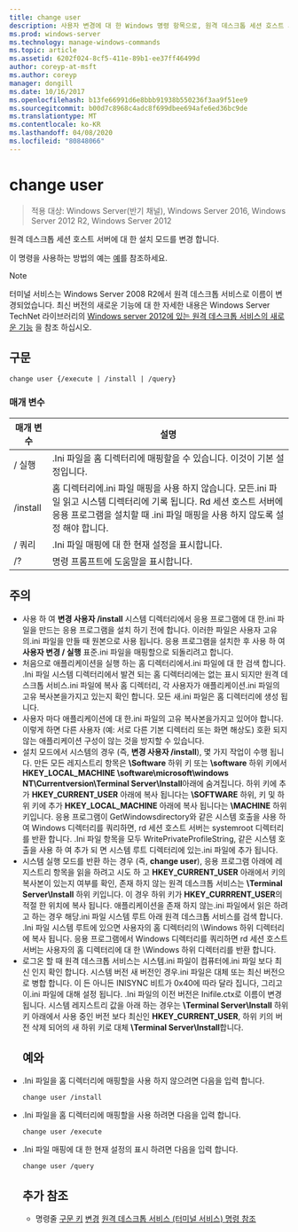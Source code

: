 ```yaml
---
title: change user
description: 사용자 변경에 대 한 Windows 명령 항목으로, 원격 데스크톱 세션 호스트 서버에 대 한 설치 모드를 변경 합니다.
ms.prod: windows-server
ms.technology: manage-windows-commands
ms.topic: article
ms.assetid: 6202f024-8cf5-411e-89b1-ee37ff46499d
author: coreyp-at-msft
ms.author: coreyp
manager: dongill
ms.date: 10/16/2017
ms.openlocfilehash: b13fe66991d6e8bbb91938b550236f3aa9f51ee9
ms.sourcegitcommit: b00d7c8968c4adc8f699dbee694afe6ed36bc9de
ms.translationtype: MT
ms.contentlocale: ko-KR
ms.lasthandoff: 04/08/2020
ms.locfileid: "80848066"
---
```

# <a name="change-user"></a>change user

> 적용 대상: Windows Server(반기 채널), Windows Server 2016, Windows Server 2012 R2, Windows Server 2012

원격 데스크톱 세션 호스트 서버에 대 한 설치 모드를 변경 합니다.

이 명령을 사용하는 방법의 예는 [예](#BKMK_examples)를 참조하세요.

> [!NOTE]
> 터미널 서비스는 Windows Server 2008 R2에서 원격 데스크톱 서비스로 이름이 변경되었습니다. 최신 버전의 새로운 기능에 대 한 자세한 내용은 Windows Server TechNet 라이브러리의 [Windows server 2012에 있는 원격 데스크톱 서비스의 새로운 기능](https://technet.microsoft.com/library/hh831527) 을 참조 하십시오.

## <a name="syntax"></a>구문
```
change user {/execute | /install | /query}
```
### <a name="parameters"></a>매개 변수

| 매개 변수 |                                                                                                 설명                                                                                                  |
|-----------|--------------------------------------------------------------------------------------------------------------------------------------------------------------------------------------------------------------|
| / 실행  |                                                                .Ini 파일을 홈 디렉터리에 매핑할을 수 있습니다. 이것이 기본 설정입니다.                                                                 |
| /install  | 홈 디렉터리에.ini 파일 매핑을 사용 하지 않습니다. 모든.ini 파일 읽고 시스템 디렉터리에 기록 됩니다. Rd 세션 호스트 서버에 응용 프로그램을 설치할 때 .ini 파일 매핑을 사용 하지 않도록 설정 해야 합니다. |
|  / 쿼리   |                                                                             .Ini 파일 매핑에 대 한 현재 설정을 표시합니다.                                                                              |
|    /?     |                                                                                     명령 프롬프트에 도움말을 표시합니다.                                                                                     |

## <a name="remarks"></a>주의
- 사용 하 여 **변경 사용자 /install** 시스템 디렉터리에서 응용 프로그램에 대 한.ini 파일을 만드는 응용 프로그램을 설치 하기 전에 합니다. 이러한 파일은 사용자 고유의.ini 파일을 만들 때 원본으로 사용 됩니다. 응용 프로그램을 설치한 후 사용 하 여 **사용자 변경 / 실행** 표준.ini 파일을 매핑할으로 되돌리려고 합니다.
- 처음으로 애플리케이션을 실행 하는 홈 디렉터리에서.ini 파일에 대 한 검색 합니다. .Ini 파일 시스템 디렉터리에서 발견 되는 홈 디렉터리에는 없는 표시 되지만 원격 데스크톱 서비스.ini 파일에 복사 홈 디렉터리, 각 사용자가 애플리케이션.ini 파일의 고유 복사본을가지고 있는지 확인 합니다. 모든 새.ini 파일은 홈 디렉터리에 생성 됩니다.
- 사용자 마다 애플리케이션에 대 한.ini 파일의 고유 복사본을가지고 있어야 합니다. 이렇게 하면 다른 사용자 (예: 서로 다른 기본 디렉터리 또는 화면 해상도) 호환 되지 않는 애플리케이션 구성이 않는 것을 방지할 수 있습니다.
- 설치 모드에서 시스템의 경우 (즉, **변경 사용자 /install**), 몇 가지 작업이 수행 됩니다. 만든 모든 레지스트리 항목은 **\Software** 하위 키 또는 **\software** 하위 키에서 **HKEY_LOCAL_MACHINE \software\microsoft\windows NT\Currentversion\Terminal Server\Install**아래에 숨겨집니다. 하위 키에 추가 **HKEY_CURRENT_USER** 아래에 복사 됩니다는 **\SOFTWARE** 하위, 키 및 하위 키에 추가 **HKEY_LOCAL_MACHINE** 아래에 복사 됩니다는 **\MACHINE** 하위 키입니다. 응용 프로그램이 GetWindowsdirectory와 같은 시스템 호출을 사용 하 여 Windows 디렉터리를 쿼리하면, rd 세션 호스트 서버는 systemroot 디렉터리를 반환 합니다. .Ini 파일 항목을 모두 WritePrivateProfileString, 같은 시스템 호출을 사용 하 여 추가 되 면 시스템 루트 디렉터리에 있는.ini 파일에 추가 됩니다.
- 시스템 실행 모드를 반환 하는 경우 (즉, **change user**), 응용 프로그램 아래에 레지스트리 항목을 읽을 하려고 시도 하 고 **HKEY_CURRENT_USER** 아래에서 키의 복사본이 있는지 여부를 확인, 존재 하지 않는 원격 데스크톱 서비스는 **\Terminal Server\Install** 하위 키입니다. 이 경우 하위 키가 **HKEY_CURRRENT_USER**의 적절 한 위치에 복사 됩니다. 애플리케이션을 존재 하지 않는.ini 파일에서 읽은 하려고 하는 경우 해당.ini 파일 시스템 루트 아래 원격 데스크톱 서비스를 검색 합니다. .Ini 파일 시스템 루트에 있으면 사용자의 홈 디렉터리의 \Windows 하위 디렉터리에 복사 됩니다. 응용 프로그램에서 Windows 디렉터리를 쿼리하면 rd 세션 호스트 서버는 사용자의 홈 디렉터리에 대 한 \Windows 하위 디렉터리를 반환 합니다.
- 로그온 할 때 원격 데스크톱 서비스는 시스템.ini 파일이 컴퓨터에.ini 파일 보다 최신 인지 확인 합니다. 시스템 버전 새 버전인 경우.ini 파일은 대체 또는 최신 버전으로 병합 합니다. 이 든 아니든 INISYNC 비트가 0x40에 따라 달라 집니다, 그리고이.ini 파일에 대해 설정 됩니다. .Ini 파일의 이전 버전은 Inifile.ctx로 이름이 변경 됩니다. 시스템 레지스트리 값을 아래 하는 경우는 **\Terminal Server\Install** 하위 키 아래에서 사용 중인 버전 보다 최신인 **HKEY_CURRENT_USER**, 하위 키의 버전 삭제 되어의 새 하위 키로 대체 **\Terminal Server\Install**합니다.
  ## <a name="examples"></a><a name=BKMK_examples></a>예와
- .Ini 파일을 홈 디렉터리에 매핑할을 사용 하지 않으려면 다음을 입력 합니다.
  ```
  change user /install
  ```
- .Ini 파일을 홈 디렉터리에 매핑할을 사용 하려면 다음을 입력 합니다.
  ```
  change user /execute
  ```
- .Ini 파일 매핑에 대 한 현재 설정의 표시 하려면 다음을 입력 합니다.
  ```
  change user /query
  ```
  ## <a name="additional-references"></a>추가 참조
  - 명령줄 [구문 키](command-line-syntax-key.md)
  [변경](change.md)
  [원격 데스크톱 서비스 (터미널 서비스) 명령 참조](remote-desktop-services-terminal-services-command-reference.md)
